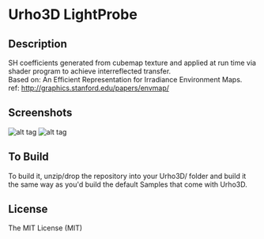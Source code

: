 # Urho3D LightProbe

Description
---
SH coefficients generated from cubemap texture and applied at run time via shader program to achieve interreflected transfer.  
Based on: An Efficient Representation for Irradiance Environment Maps.  
ref: http://graphics.stanford.edu/papers/envmap/  


Screenshots
---
![alt tag](https://github.com/Lumak/Urho3D-LightProbe/blob/master/screenshot/lightprobescreen1.png)
![alt tag](https://github.com/Lumak/Urho3D-LightProbe/blob/master/screenshot/lightprobescreen2.png)


To Build
---
To build it, unzip/drop the repository into your Urho3D/ folder and build it the same way as you'd build the default Samples that come with Urho3D.

License
-----------------------------------------------------------------------------------
The MIT License (MIT)







